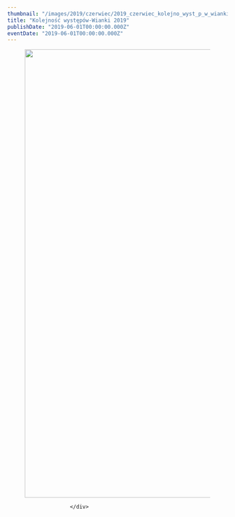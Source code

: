 ```yaml
---
thumbnail: "/images/2019/czerwiec/2019_czerwiec_kolejno_wyst_p_w_wianki_2019_2019_06_kolejno_wyst_p_w_wianki_2019_kolejność-w-bloku-programów-MGOK-1-1-724x1024.jpg"
title: "Kolejność występów-Wianki 2019"
publishDate: "2019-06-01T00:00:00.000Z"
eventDate: "2019-06-01T00:00:00.000Z"
---
```


<div class="entry-content">
							
							
<figure class="wp-block-image"><img fetchpriority="high" decoding="async" width="724" height="1024" src="/images/2019/czerwiec/2019_czerwiec_kolejno_wyst_p_w_wianki_2019_2019_06_kolejno_wyst_p_w_wianki_2019_kolejność-w-bloku-programów-MGOK-1-1-724x1024.jpg" alt="" class="wp-image-6640" srcset="/images/2019/czerwiec/2019_czerwiec_kolejno_wyst_p_w_wianki_2019_2019_06_kolejno_wyst_p_w_wianki_2019_kolejność-w-bloku-programów-MGOK-1-1-724x1024.jpg 724w, /images/2019/czerwiec/kolejność-w-bloku-programów-MGOK-1-1-212x300.jpg 212w, /images/2019/czerwiec/kolejność-w-bloku-programów-MGOK-1-1-768x1086.jpg 768w, /images/2019/czerwiec/kolejność-w-bloku-programów-MGOK-1-1.jpg 1654w" sizes="(max-width: 724px) 100vw, 724px"></figure>
						
						</div>

